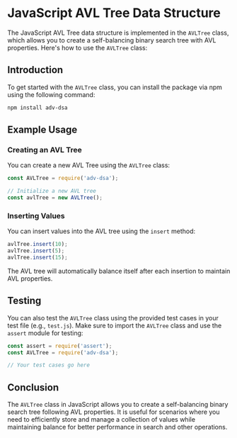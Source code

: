 # JavaScript AVL Tree Data Structure

The JavaScript AVL Tree data structure is implemented in the `AVLTree` class, which allows you to create a self-balancing binary search tree with AVL properties. Here's how to use the `AVLTree` class:

## Introduction

To get started with the `AVLTree` class, you can install the package via npm using the following command:

```bash
npm install adv-dsa
```

## Example Usage

### Creating an AVL Tree
You can create a new AVL Tree using the `AVLTree` class:

```javascript
const AVLTree = require('adv-dsa');

// Initialize a new AVL tree
const avlTree = new AVLTree();
```

### Inserting Values
You can insert values into the AVL tree using the `insert` method:

```javascript
avlTree.insert(10);
avlTree.insert(5);
avlTree.insert(15);
```

The AVL tree will automatically balance itself after each insertion to maintain AVL properties.

## Testing

You can also test the `AVLTree` class using the provided test cases in your test file (e.g., `test.js`). Make sure to import the `AVLTree` class and use the `assert` module for testing:

```javascript
const assert = require('assert');
const AVLTree = require('adv-dsa');

// Your test cases go here
```

## Conclusion

The `AVLTree` class in JavaScript allows you to create a self-balancing binary search tree following AVL properties. It is useful for scenarios where you need to efficiently store and manage a collection of values while maintaining balance for better performance in search and other operations.
